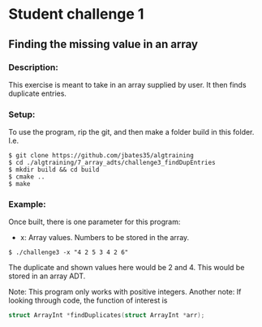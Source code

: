 # Student challenge 1
## Finding the missing value in an array
### Description:
This exercise is meant to take in an array supplied by user. It then finds duplicate entries.
### Setup: 
To use the program, rip the git, and then make a folder build in this folder. I.e.
```
$ git clone https://github.com/jbates35/algtraining
$ cd ./algtraining/7_array_adts/challenge3_findDupEntries
$ mkdir build && cd build
$ cmake ..
$ make
```
### Example:
Once built, there is one parameter for this program:
- x: Array values. Numbers to be stored in the array.
```
$ ./challenge3 -x "4 2 5 3 4 2 6"
```
The duplicate and shown values here would be 2 and 4. This would be stored in an array ADT.

Note: This program only works with positive integers.
Another note: If looking through code, the function of interest is 
```c
struct ArrayInt *findDuplicates(struct ArrayInt *arr);
```